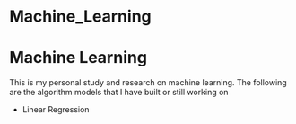 # Machine_Learning
<div>
<h1>Machine Learning</h1>
<p>This is my personal study and research on machine learning. The following are the algorithm models that I have built or still working on</p>
<ul>
<li>Linear Regression</li>
</ul>
</div>
